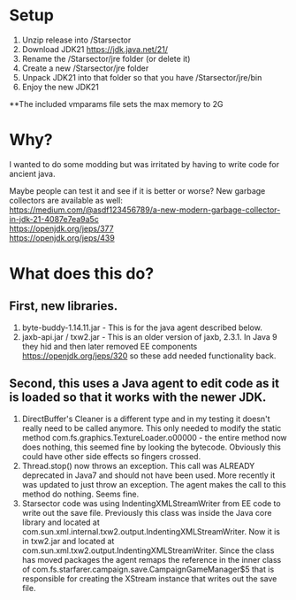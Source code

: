 # Setup

1. Unzip release into /Starsector
2. Download JDK21 https://jdk.java.net/21/ 
3. Rename the /Starsector/jre folder (or delete it)
4. Create a new /Starsector/jre folder
5. Unpack JDK21 into that folder so that you have /Starsector/jre/bin
6. Enjoy the new JDK21

**The included vmparams file sets the max memory to 2G

# Why?

I wanted to do some modding but was irritated by having to write code for ancient java.

Maybe people can test it and see if it is better or worse? New garbage collectors are available as well:\
https://medium.com/@asdf123456789/a-new-modern-garbage-collector-in-jdk-21-4087e7ea9a5c \
https://openjdk.org/jeps/377 \
https://openjdk.org/jeps/439 

# What does this do?

## First, new libraries.
1. byte-buddy-1.14.11.jar - This is for the java agent described below.
2. jaxb-api.jar / txw2.jar - This is an older version of jaxb, 2.3.1. In Java 9 they hid and then later removed EE components https://openjdk.org/jeps/320 so these add needed functionality back.

## Second, this uses a Java agent to edit code as it is loaded so that it works with the newer JDK.
1. DirectBuffer's Cleaner is a different type and in my testing it doesn't really need to be called anymore. This only needed to modify the static method com.fs.graphics.TextureLoader.o00000 - the entire method now does nothing, this seemed fine by looking the bytecode. Obviously this could have other side effects so fingers crossed.
2. Thread.stop() now throws an exception. This call was ALREADY deprecated in Java7 and should not have been used. More recently it was updated to just throw an exception. The agent makes the call to this method do nothing. Seems fine.
3. Starsector code was using IndentingXMLStreamWriter from EE code to write out the save file. Previously this class was inside the Java core library and located at com.sun.xml.internal.txw2.output.IndentingXMLStreamWriter. Now it is in txw2.jar and located at com.sun.xml.txw2.output.IndentingXMLStreamWriter. Since the class has moved packages the agent remaps the reference in the inner class of com.fs.starfarer.campaign.save.CampaignGameManager$5 that is responsible for creating the XStream instance that writes out the save file. 